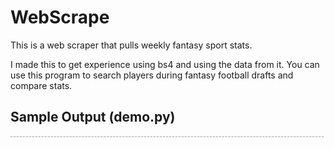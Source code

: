 # WebScrape
This is a web scraper that pulls weekly fantasy sport stats.

I made this to get experience using bs4 and using the data from it.
You can use this program to search players during fantasy football drafts
and compare stats.

<h2>Sample Output (demo.py)</h2>

<pre  style="font-family:arial;font-size:12px;border:1px dashed #CCCCCC;width:99%;height:auto;overflow:auto;background:#f0f0f0;;background-image:URL(http://2.bp.blogspot.com/_z5ltvMQPaa8/SjJXr_U2YBI/AAAAAAAAAAM/46OqEP32CJ8/s320/codebg.gif);padding:0px;color:#000000;text-align:left;line-height:20px;"><code style="color:#000000;word-wrap:normal;"
  Which position would you like to search: (QB, RB, WR)
   ---&gt; qb
  -----------------------------
  |           Name            |
  -----------------------------
    0)	 Aaron Rodgers
    1)	 Drew Brees
    2)	 Matt Ryan
    3)	 Andrew Luck
    4)	 Kirk Cousins
    5)	 Philip Rivers
    6)	 Matthew Stafford
    7)	 Blake Bortles
    8)	 Dak Prescott
    9)	 Jameis Winston
    10)	 Russell Wilson
    11)	 Andy Dalton
    12)	 Marcus Mariota
    13)	 Carson Palmer
    14)	 Cam Newton
    15)	 Derek Carr
    16)	 Ben Roethlisberger
    17)	 Joe Flacco
    18)	 Tyrod Taylor
    19)	 Eli Manning
    20)	 Tom Brady
    21)	 Carson Wentz
    22)	 Sam Bradford
    23)	 Alex Smith
    24)	 Ryan Tannehill
    25)	 Trevor Siemian
    26)	 Colin Kaepernick
    27)	 Brock Osweiler
    28)	 Ryan Fitzpatrick
    29)	 Case Keenum
    30)	 Matt Barkley
    31)	 Blaine Gabbert
    32)	 Brian Hoyer
    33)	 Cody Kessler
    34)	 Robert Griffin III
    35)	 Jared Goff
    36)	 Josh McCown
    37)	 Jay Cutler
    38)	 Matt Moore
    39)	 Bryce Petty
    40)	 Landry Jones
    41)	 Jimmy Garoppolo
    42)	 Paxton Lynch
    43)	 Jacoby Brissett
    44)	 Nick Foles
    45)	 Derek Anderson
    46)	 Tom Savage
    47)	 Matt Cassel
    48)	 Kevin Hogan
    49)	 Drew Stanton
  Which players stats would you like to find? : carson wentz

  *------------| Carson Wentz |---------------*

  Team 			 PHI
  Games Played 		 16
  Pass TDs 		 16
  Pass Yd 		 3,782
  Ints 			 14
  Attempts 		 607
  Completions 		 379
  Rush Yds 		 150
  Rush TDs 		 2
  Rush Attempts 		 46
  FANTASY POINTS 		 280.1

  Carson Wentz  scored  17.5  points per game played
  *---------------------------------------------*

  Would you like to search another players stats? (Y/N): n
  Goodbye!

</code></pre>
